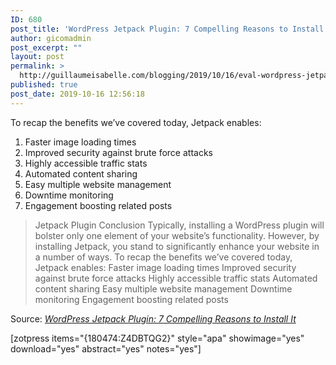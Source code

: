 ```yaml
---
ID: 680
post_title: 'WordPress Jetpack Plugin: 7 Compelling Reasons to Install It'
author: gicomadmin
post_excerpt: ""
layout: post
permalink: >
  http://guillaumeisabelle.com/blogging/2019/10/16/eval-wordpress-jetpack-plugin-7-compelling-reasons-to-install-it/
published: true
post_date: 2019-10-16 12:56:18
---
```

<!-- wp:paragraph -->

To recap the benefits we’ve covered today, Jetpack enables:

<!-- /wp:paragraph -->

<!-- wp:list {"ordered":true} -->

1.  Faster image loading times
2.  Improved security against brute force attacks
3.  Highly accessible traffic stats
4.  Automated content sharing
5.  Easy multiple website management
6.  Downtime monitoring
7.  Engagement boosting related posts

<!-- /wp:list -->

> Jetpack Plugin Conclusion Typically, installing a WordPress plugin will bolster only one element of your website’s functionality. However, by installing Jetpack, you stand to significantly enhance your website in a number of ways. To recap the benefits we’ve covered today, Jetpack enables: Faster image loading times Improved security against brute force attacks Highly accessible traffic stats Automated content sharing Easy multiple website management Downtime monitoring Engagement boosting related posts

Source: *[WordPress Jetpack Plugin: 7 Compelling Reasons to Install It][1]*

<!-- wp:shortcode --> [zotpress items="{180474:Z4DBTQG2}" style="apa" showimage="yes" download="yes" abstract="yes" notes="yes"] 

<!-- /wp:shortcode -->

 [1]: https://www.a2hosting.com/blog/7-compelling-reasons-install-wordpress-jetpack-plugin/